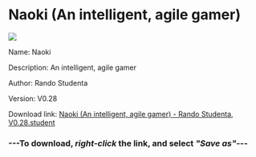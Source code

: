 # Naoki (An intelligent, agile gamer)

<img src = "https://raw.githubusercontent.com/Arbiter1223/Koukou-Gurashi-Custom-Students/master/Students/Files/Naoki%20(An%20intelligent%2C%20agile%20gamer).png">

Name: Naoki

Description: An intelligent, agile gamer

Author: Rando Studenta

Version: V0.28

Download link: <a href="https://raw.githubusercontent.com/Arbiter1223/Koukou-Gurashi-Custom-Students/master/Students/Files/Naoki%20(An%20intelligent%2C%20agile%20gamer)%20-%20Rando%20Studenta%2C%20V0.28.student">Naoki (An intelligent, agile gamer) - Rando Studenta, V0.28.student</a>

### ---**To download, _right-click_ the link, and select _"Save as"_**---

